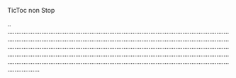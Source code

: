 TicToc non Stop

..
..............................................................................................................................................................................................................................................................................................................................................................................................................................................................................................................................................................................................................................................................